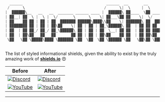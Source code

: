 ```python
  ______                                      ______  __       __          __       __          
 /      \                                    /      \|  \     |  \        |  \     |  \         
|  ▓▓▓▓▓▓\__   __   __  _______ ______ ____ |  ▓▓▓▓▓▓\ ▓▓____  \▓▓ ______ | ▓▓ ____| ▓▓ _______ 
| ▓▓__| ▓▓  \ |  \ |  \/       \      \    \| ▓▓___\▓▓ ▓▓    \|  \/      \| ▓▓/      ▓▓/       \
| ▓▓    ▓▓ ▓▓ | ▓▓ | ▓▓  ▓▓▓▓▓▓▓ ▓▓▓▓▓▓\▓▓▓▓\\▓▓    \| ▓▓▓▓▓▓▓\ ▓▓  ▓▓▓▓▓▓\ ▓▓  ▓▓▓▓▓▓▓  ▓▓▓▓▓▓▓
| ▓▓▓▓▓▓▓▓ ▓▓ | ▓▓ | ▓▓\▓▓    \| ▓▓ | ▓▓ | ▓▓_\▓▓▓▓▓▓\ ▓▓  | ▓▓ ▓▓ ▓▓    ▓▓ ▓▓ ▓▓  | ▓▓\▓▓    \ 
| ▓▓  | ▓▓ ▓▓_/ ▓▓_/ ▓▓_\▓▓▓▓▓▓\ ▓▓ | ▓▓ | ▓▓  \__| ▓▓ ▓▓  | ▓▓ ▓▓ ▓▓▓▓▓▓▓▓ ▓▓ ▓▓__| ▓▓_\▓▓▓▓▓▓\
| ▓▓  | ▓▓\▓▓   ▓▓   ▓▓       ▓▓ ▓▓ | ▓▓ | ▓▓\▓▓    ▓▓ ▓▓  | ▓▓ ▓▓\▓▓     \ ▓▓\▓▓    ▓▓       ▓▓
 \▓▓   \▓▓ \▓▓▓▓▓\▓▓▓▓ \▓▓▓▓▓▓▓ \▓▓  \▓▓  \▓▓ \▓▓▓▓▓▓ \▓▓   \▓▓\▓▓ \▓▓▓▓▓▓▓\▓▓ \▓▓▓▓▓▓▓\▓▓▓▓▓▓▓ 
                                                                                                
```
The list of styled informational shields, given the ability to exist by the truly amazing work of [**shields.io**](https://shields.io) :heart_eyes:

|Before|After|
|---|---|
|[![Discord](https://img.shields.io/discord/596817243317207105)]()|[![Discord](https://img.shields.io/discord/596817243317207105?label=Discord&logo=discord&logoColor=ffffff&labelColor=7289DA&color=2c2f33)]()|
|[![YouTube](https://img.shields.io/youtube/likes/Dl-ekLb4quE?style=social)]()|[![YouTube](https://img.shields.io/youtube/likes/Dl-ekLb4quE?label=Likes&logo=youtube&logoColor=ffffff&labelColor=FF0000&color=282828&style=flat)]()|

---

